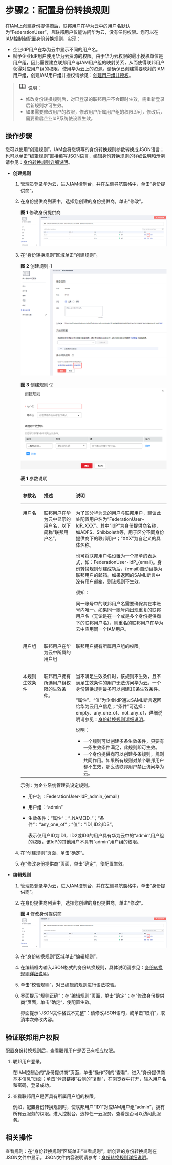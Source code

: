 # 步骤2：配置身份转换规则<a name="zh-cn_topic_0046611299"></a>

在IAM上创建身份提供商后，联邦用户在华为云中的用户名默认为“FederationUser”，且联邦用户仅能访问华为云，没有任何权限。您可以在IAM控制台配置身份转换规则，实现：

-   企业IdP用户在华为云中显示不同的用户名。
-   赋予企业IdP用户使用华为云资源的权限。由于华为云权限的最小授权单位是用户组，因此需要建立联邦用户与IAM用户组的映射关系，从而使得联邦用户获得对应用户组的权限，使用华为云上的资源。请确保已创建需要映射的IAM用户组，创建IAM用户组并授权请参见：[创建用户组并授权](https://support.huaweicloud.com/usermanual-iam/zh-cn_topic_0046611269.html)。

>![](public_sys-resources/icon-note.gif) **说明：**   
>-   修改身份转换规则后，对已登录的联邦用户不会即时生效，需重新登录后新规则才可生效。  
>-   如果需要修改用户的权限，修改用户所属用户组的权限即可，修改后，需要重启企业IdP系统使设置生效。  

## 操作步骤<a name="zh-cn_topic_0175818756_section49143529"></a>

您可以使用“创建规则”，IAM会将您填写的身份转换规则参数转换成JSON语言；也可以单击“编辑规则”直接编写JSON语言，编辑身份转换规则的详细说明和示例请参见：[身份转换规则详细说明](身份转换规则详细说明.md)。

-   **创建规则**
    1.  管理员登录华为云，进入IAM控制台，并在左侧导航窗格中，单击“身份提供商”。
    2.  在身份提供商列表中，选择您创建的身份提供商，单击“修改”。

        **图 1**  修改身份提供商<a name="fig1393913435812"></a>  
        ![](figures/修改身份提供商-1.png "修改身份提供商-1")

    3.  在“身份转换规则”区域单击“创建规则”。

        **图 2**  创建规则-1<a name="fig351319915592"></a>  
        ![](figures/创建规则-1.png "创建规则-1")

        **图 3**  创建规则-2<a name="fig44508499581"></a>  
        ![](figures/创建规则-2.png "创建规则-2")

        **表 1**  参数说明

        <a name="table14452194925816"></a>
        <table><thead align="left"><tr id="row1545012496582"><th class="cellrowborder" valign="top" width="14.34%" id="mcps1.2.4.1.1"><p id="p12450249115814"><a name="p12450249115814"></a><a name="p12450249115814"></a>参数名</p>
        </th>
        <th class="cellrowborder" valign="top" width="21.97%" id="mcps1.2.4.1.2"><p id="p6450174913580"><a name="p6450174913580"></a><a name="p6450174913580"></a>描述</p>
        </th>
        <th class="cellrowborder" valign="top" width="63.690000000000005%" id="mcps1.2.4.1.3"><p id="p19450164965813"><a name="p19450164965813"></a><a name="p19450164965813"></a>说明</p>
        </th>
        </tr>
        </thead>
        <tbody><tr id="row345118496586"><td class="cellrowborder" valign="top" width="14.34%" headers="mcps1.2.4.1.1 "><p id="p1445054905813"><a name="p1445054905813"></a><a name="p1445054905813"></a>用户名</p>
        </td>
        <td class="cellrowborder" valign="top" width="21.97%" headers="mcps1.2.4.1.2 "><p id="p134501649125817"><a name="p134501649125817"></a><a name="p134501649125817"></a>联邦用户在华为云中显示的用户名，以下简称“联邦用户名”。</p>
        </td>
        <td class="cellrowborder" valign="top" width="63.690000000000005%" headers="mcps1.2.4.1.3 "><p id="p1245054915584"><a name="p1245054915584"></a><a name="p1245054915584"></a>为了区分华为云的用户与联邦用户，建议此处配置用户名为“FederationUser-IdP<em id="i134501449195818"><a name="i134501449195818"></a><a name="i134501449195818"></a>_</em>XXX”。其中“IdP”为身份提供商名称，如ADFS、Shibboleth等，用于区分不同身份提供商下的联邦用户；“XXX”为自定义的具体名称。</p>
        <p id="p8450049145818"><a name="p8450049145818"></a><a name="p8450049145818"></a>也可将联邦用户名设置为一个简单的表达式，如：FederationUser-IdP_{email}。身份转换规则创建成功后，{email}自动替换为联邦用户的邮箱。如果返回的SAML断言中没有用户邮箱，则该规则不生效。</p>
        <div class="notice" id="note0451549125818"><a name="note0451549125818"></a><a name="note0451549125818"></a><span class="noticetitle"> 须知： </span><div class="noticebody"><p id="p10451549145818"><a name="p10451549145818"></a><a name="p10451549145818"></a>同一账号中的联邦用户名需要确保其在本账号内唯一。如果同一账号内出现重复的联邦用户名（无论是在一个或是多个身份提供商下的联邦用户名），则重名的联邦用户在华为云中应用同一个IAM用户。</p>
        </div></div>
        </td>
        </tr>
        <tr id="row9451049115815"><td class="cellrowborder" valign="top" width="14.34%" headers="mcps1.2.4.1.1 "><p id="p10451949105812"><a name="p10451949105812"></a><a name="p10451949105812"></a>用户组</p>
        </td>
        <td class="cellrowborder" valign="top" width="21.97%" headers="mcps1.2.4.1.2 "><p id="p545184914589"><a name="p545184914589"></a><a name="p545184914589"></a>联邦用户在华为云中所属的用户组</p>
        </td>
        <td class="cellrowborder" valign="top" width="63.690000000000005%" headers="mcps1.2.4.1.3 "><p id="p8451649185812"><a name="p8451649185812"></a><a name="p8451649185812"></a>联邦用户拥有所属用户组的权限。</p>
        </td>
        </tr>
        <tr id="row545284918582"><td class="cellrowborder" valign="top" width="14.34%" headers="mcps1.2.4.1.1 "><p id="p13451154925812"><a name="p13451154925812"></a><a name="p13451154925812"></a>本规则生效条件</p>
        </td>
        <td class="cellrowborder" valign="top" width="21.97%" headers="mcps1.2.4.1.2 "><p id="p545134965810"><a name="p545134965810"></a><a name="p545134965810"></a>联邦用户拥有所选用户组权限的生效条件。</p>
        </td>
        <td class="cellrowborder" valign="top" width="63.690000000000005%" headers="mcps1.2.4.1.3 "><p id="p13451649165819"><a name="p13451649165819"></a><a name="p13451649165819"></a>当不满足生效条件时，该规则不生效，且不满足生效条件的用户无法访问华为云。一个身份转换规则最多可以创建10条生效条件。</p>
        <p id="p4451104995813"><a name="p4451104995813"></a><a name="p4451104995813"></a><span class="parmname" id="parmname1845184910581"><a name="parmname1845184910581"></a><a name="parmname1845184910581"></a>“属性”</span>、<span class="parmname" id="parmname1945164919584"><a name="parmname1945164919584"></a><a name="parmname1945164919584"></a>“值”</span>为企业IdP通过SAML断言返回给华为云用户信息；<span class="parmname" id="parmname3451184995813"><a name="parmname3451184995813"></a><a name="parmname3451184995813"></a>“条件”</span>可选择：empty、any_one_of、not_any_of，详细说明请参见：<a href="https://support.huaweicloud.com/usermanual-iam/zh-cn_topic_0079620340.html" target="_blank" rel="noopener noreferrer">身份转换规则详细说明</a>。</p>
        <div class="note" id="note3452124915582"><a name="note3452124915582"></a><a name="note3452124915582"></a><span class="notetitle"> 说明： </span><div class="notebody"><a name="ul545254912585"></a><a name="ul545254912585"></a><ul id="ul545254912585"><li>一个规则可以创建多条生效条件，只要有一条生效条件满足，此规则即可生效。</li><li>一个身份提供商可以创建多条规则，规则共同作用。如果所有规则对某个联邦用户都不生效，那么该联邦用户禁止访问华为云。</li></ul>
        </div></div>
        </td>
        </tr>
        </tbody>
        </table>

        示例：为企业系统管理员设定规则。

        -   用户名：FederationUser-IdP\_admin\_\{email\}
        -   用户组：“admin“
        -   生效条件：“属性“：“\_NAMEID\_“；“条件“：“any\_one\_of“；“值“：“ID1;ID2;ID3“。

            表示仅用户ID为ID1，ID2或ID3的用户具有华为云中的“admin“用户组的权限，该IdP的其他用户不具有“admin“用户组的权限。

    4.  在“创建规则“页面，单击“确定“。
    5.  在“修改身份提供商“页面，单击“确定“，使配置生效。

-   **编辑规则**
    1.  管理员登录华为云，进入IAM控制台，并在左侧导航窗格中，单击“身份提供商”。
    2.  在身份提供商列表中，选择您创建的身份提供商，单击“修改”。

        **图 4**  修改身份提供商<a name="zh-cn_topic_0046611299_fig1393913435812"></a>  
        ![](figures/修改身份提供商-1.png "修改身份提供商-1")

    3.  在“身份转换规则”区域单击“编辑规则”。
    4.  在编辑框内输入JSON格式的身份转换规则，具体说明请参见：[身份转换规则详细说明](身份转换规则详细说明.md)。
    5.  单击“校验规则”，对已编辑的规则进行语法校验。
    6.  界面提示“规则正确”：在“编辑规则“页面，单击“确定“；在“修改身份提供商“页面，单击“确定“，使配置生效。

        界面提示“JSON文件格式不完整”：请修改JSON语句，或单击“取消”，取消本次修改内容。



## 验证联邦用户权限<a name="zh-cn_topic_0175818756_section772814154716"></a>

配置身份转换规则后，查看联邦用户是否已有相应权限。

1.  联邦用户登录。

    在IAM控制台的“身份提供商”页面，单击“操作”列的“查看”，进入“身份提供商基本信息”页面；单击“登录链接”右侧的“复制”，在浏览器中打开，输入用户名和密码，登录成功。

2.  查看联邦用户是否具有所属用户组的权限。

    例如，配置身份转换规则时，使联邦用户“ID1”对应IAM用户组“admin”，拥有所有云服务的权限。进入控制台，选择任一云服务，查看是否可以访问此服务。


## 相关操作<a name="zh-cn_topic_0175818756_section4140824420758"></a>

查看规则：在“身份转换规则“区域单击“查看规则“。新创建的身份转换规则在JSON文件中显示。JSON文件内容说明请参考：[身份转换规则详细说明](身份转换规则详细说明.md)。

